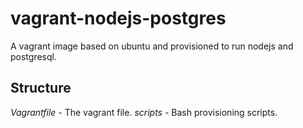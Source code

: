 # vagrant-nodejs-postgres
A vagrant image based on ubuntu and provisioned to run nodejs and postgresql.

## Structure
*Vagrantfile* - The vagrant file.
*scripts* - Bash provisioning scripts.
 
